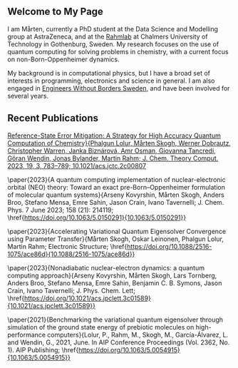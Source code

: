 ## Welcome to My Page

I am Mårten, currently a PhD student at the Data Science and Modelling group at AstraZeneca, and at the [Rahmlab](https://rahmlab.com/) at Chalmers University of Technology in Gothenburg, Sweden. My research focuses on the use of quantum computing for solving problems in chemistry, with a current focus on non-Born-Oppenheimer dynamics.

My background is in computational physics, but I have a broad set of interests in programming, electronics and science in general. I am also engaged in [Engineers Without Borders Sweden](https://ewb-swe.org), and have been involved for several years.


## Recent Publications
[Reference-State Error Mitigation: A Strategy for High Accuracy Quantum Computation of Chemistry}{Phalgun Lolur, Mårten Skogh, Werner Dobrautz, Christopher Warren, Janka Biznárová, Amr Osman, Giovanna Tancredi, Göran Wendin, Jonas Bylander, Martin Rahm; J. Chem. Theory Comput. 2023, 19, 3, 783–789; 10.1021/acs.jctc.2c00807](https://doi.org/10.1021/acs.jctc.2c00807)

\paper{2023}{A quantum computing implementation of nuclear-electronic orbital (NEO) theory: Toward an exact pre-Born–Oppenheimer formulation of molecular quantum systems}{Arseny Kovyrshin, Mårten Skogh, Anders Broo, Stefano Mensa, Emre Sahin, Jason Crain, Ivano Tavernelli; J. Chem. Phys. 7 June 2023; 158 (21): 214119; \href{https://doi.org/10.1063/5.0150291}{10.1063/5.0150291}}

\paper{2023}{Accelerating Variational Quantum Eigensolver Convergence using Parameter Transfer}{Mårten Skogh, Oskar Leinonen, Phalgun Lolur, Martin Rahm; Electronic Structure; \href{https://doi.org/10.1088/2516-1075/ace86d}{10.1088/2516-1075/ace86d}}

\paper{2023}{Nonadiabatic nuclear-electron dynamics: a quantum computing approach}{Arseny Kovyrshin, Mårten Skogh, Lars Tornberg, Anders Broo, Stefano Mensa, Emre Sahin, Benjamin C. B. Symons, Jason Crain, Ivano Tavernelli; J. Phys. Chem. Lett; \href{https://doi.org/10.1021/acs.jpclett.3c01589}{10.1021/acs.jpclett.3c01589}}

\paper{2021}{Benchmarking the variational quantum eigensolver through simulation of the ground state energy of prebiotic molecules on high-performance computers}{Lolur, P., Rahm, M., Skogh, M., García-Álvarez, L. and Wendin, G., 2021, June. In AIP Conference Proceedings (Vol. 2362, No. 1). AIP Publishing; \href{https://doi.org/10.1063/5.0054915}{10.1063/5.0054915}}
